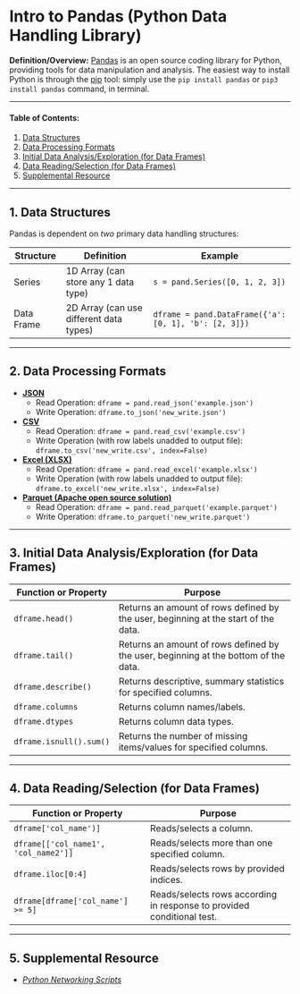 # Intro to Pandas (Python Data Handling Library)
**Definition/Overview:** [Pandas](https://pandas.pydata.org/) is an open source coding library for Python, providing tools for data manipulation and analysis. The easiest way to install Python is through the [pip](https://pypi.org/project/pip/) tool: simply use the `pip install pandas` or `pip3 install pandas` command, in terminal.

<hr />

#### Table of Contents:

1. [Data Structures](#data-structures)
2. [Data Processing Formats](#data-processing)
3. [Initial Data Analysis/Exploration (for Data Frames)](#data-analysis)
4. [Data Reading/Selection (for Data Frames)](#data-reading)
5. [Supplemental Resource](#supplemental)
  
<hr />
  
## 1. <a name="data-structures">Data Structures</a>
  
Pandas is dependent on *two* primary data handling structures:
  
| Structure | Definition | Example |
| ------ | ------ | ---------- |
| Series | 1D Array (can store any 1 data type) | `s = pand.Series([0, 1, 2, 3])` |
| Data Frame | 2D Array (can use different data types) | `dframe = pand.DataFrame({'a': [0, 1], 'b': [2, 3]})` |

<hr />

## 2. <a name="data-processing">Data Processing Formats</a>
  
* [**JSON**](https://docs.python.org/3/library/json.html)
  + Read Operation: `dframe = pand.read_json('example.json')`
  + Write Operation: `dframe.to_json('new_write.json')`
* [**CSV**](https://docs.python.org/3/library/csv.html)
  + Read Operation: `dframe = pand.read_csv('example.csv')`
  + Write Operation (with row labels unadded to output file): `dframe.to_csv('new_write.csv', index=False)`
* [**Excel (XLSX)**](https://www.microsoft.com/en-us/microsoft-365/excel)
  + Read Operation: `dframe = pand.read_excel('example.xlsx')`
  + Write Operation (with row labels unadded to output file): `dframe.to_excel('new_write.xlsx', index=False)`
* [**Parquet (Apache open source solution)**](https://parquet.apache.org/)
  + Read Operation: `dframe = pand.read_parquet('example.parquet')`
  + Write Operation: `dframe.to_parquet('new_write.parquet')`
  
<hr />
  
## 3. <a name="data-analysis">Initial Data Analysis/Exploration (for Data Frames)</a>
  
| Function or Property | Purpose |
| ------- | ------- |
| `dframe.head()` | Returns an amount of rows defined by the user, beginning at the start of the data. |
| `dframe.tail()` | Returns an amount of rows defined by the user, beginning at the bottom of the data. |
| `dframe.describe()` | Returns descriptive, summary statistics for specified columns. |  
| `dframe.columns` | Returns column names/labels. |  
| `dframe.dtypes` | Returns column data types. |
| `dframe.isnull().sum()` | Returns the number of missing items/values for specified columns. |
  
<hr />
  
## 4. <a name="data-reading">Data Reading/Selection (for Data Frames)</a>
  
| Function or Property | Purpose |
| ------- | ------- |
| `dframe['col_name')]` | Reads/selects a column. |
| `dframe[['col_name1', 'col_name2']]`| Reads/selects more than one specified column. |
| `dframe.iloc[0:4]` | Reads/selects rows by provided indices. |
| `dframe[dframe['col_name'] >= 5]` | Reads/selects rows according in response to provided conditional test. |

<hr />
  
## 5. <a name="supplemental">Supplemental Resource</a>
  
* *[Python Networking Scripts](https://github.com/chaseofthejungle/python-networking-scripts)*
